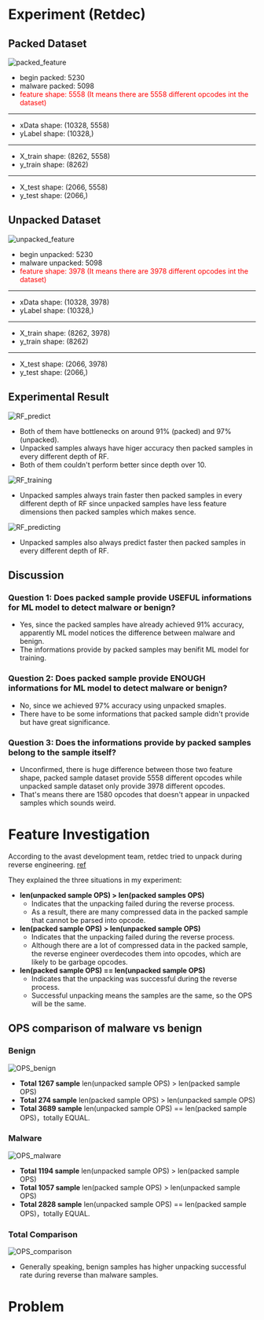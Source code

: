 # Experiment (Retdec)

## Packed Dataset

![packed_feature](../image/packed_feature.jpg)

- begin packed: 5230
- malware packed: 5098
- <font color="red">feature shape: 5558 (It means there are 5558 different opcodes int the dataset)</font>
---
- xData shape: (10328, 5558)
- yLabel shape: (10328,)
---
- X_train shape: (8262, 5558)
- y_train shape: (8262)
---
- X_test shape: (2066, 5558)
- y_test shape: (2066,)

## Unpacked Dataset

![unpacked_feature](../image/unpacked_feature.jpg)

- begin unpacked: 5230
- malware unpacked: 5098
- <font color="red">feature shape: 3978 (It means there are 3978 different opcodes int the dataset)</font>
---
- xData shape: (10328, 3978)
- yLabel shape: (10328,)
---
- X_train shape: (8262, 3978)
- y_train shape: (8262)
---
- X_test shape: (2066, 3978)
- y_test shape: (2066,)

## Experimental Result

![RF_predict](../image/RF_predict.jpg)

- Both of them have bottlenecks on around 91% (packed) and 97% (unpacked).
- Unpacked samples always have higer accuracy then packed samples in every different depth of RF.
- Both of them couldn't perform better since depth over 10.

![RF_training](../image/RF_training.jpg)

- Unpacked samples always train faster then packed samples in every different depth of RF since unpacked samples have less feature dimensions then packed samples which makes sence.

![RF_predicting](../image/RF_predicting.jpg)

- Unpacked samples also always predict faster then packed samples in every different depth of RF.

## Discussion

### Question 1: Does packed sample provide USEFUL informations for ML model to detect malware or benign?

- Yes, since the packed samples have already achieved 91% accuracy, apparently ML model notices the difference between malware and benign.
- The informations provide by packed samples may benifit ML model for training.

### Question 2: Does packed sample provide ENOUGH informations for ML model to detect malware or benign?

- No, since we achieved 97% accuracy using unpacked smaples.
- There have to be some informations that packed sample didn't provide but have great significance.

### Question 3: Does the informations provide by packed samples belong to the sample itself?

- Unconfirmed, there is huge difference between those two feature shape, packed sample dataset provide 5558 different opcodes while unpacked sample dataset only provide 3978 different opcodes.
- That's means there are 1580 opcodes that doesn't appear in unpacked samples which sounds weird.

# Feature Investigation

According to the avast development team, retdec tried to unpack during reverse engineering. [ref](https://github.com/avast/retdec/issues/1128)

They explained the three situations in my experiment:

- **len(unpacked sample OPS) > len(packed samples OPS)**
    - Indicates that the unpacking failed during the reverse process.
    - As a result, there are many compressed data in the packed sample that cannot be parsed into opcode.
- **len(packed sample OPS) > len(unpacked sample OPS)**
    - Indicates that the unpacking failed during the reverse process.
    - Although there are a lot of compressed data in the packed sample, the reverse engineer overdecodes them into opcodes, which are likely to be garbage opcodes.
- **len(packed sample OPS) == len(unpacked sample OPS)**
    - Indicates that the unpacking was successful during the reverse process.
    - Successful unpacking means the samples are the same, so the OPS will be the same.

## OPS comparison of malware vs benign

### Benign

![OPS_benign](../image/OPS_benign.jpg)

- **Total 1267 sample** len(unpacked sample OPS) > len(packed sample OPS)
- **Total 274 sample** len(packed sample OPS) > len(unpacked sample OPS)
- **Total 3689 sample** len(unpacked sample OPS) == len(packed sample OPS)，totally EQUAL.

### Malware

![OPS_malware](../image/OPS_malware.jpg)

- **Total 1194 sample** len(unpacked sample OPS) > len(packed sample OPS)
- **Total 1057 sample** len(packed sample OPS) > len(unpacked sample OPS)
- **Total 2828 sample** len(unpacked sample OPS) == len(packed sample OPS)，totally EQUAL.

### Total Comparison

![OPS_comparison](../image/OPS_comparison.jpg)

- Generally speaking, benign samples has higher unpacking successful rate during reverse than malware samples.

# Problem